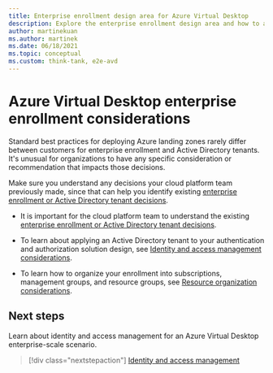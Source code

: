```yaml
---
title: Enterprise enrollment design area for Azure Virtual Desktop
description: Explore the enterprise enrollment design area and how to apply it to an Azure Virtual Desktop implementation
author: martinekuan
ms.author: martinek
ms.date: 06/18/2021
ms.topic: conceptual
ms.custom: think-tank, e2e-avd
---
```


# Azure Virtual Desktop enterprise enrollment considerations

Standard best practices for deploying Azure landing zones rarely differ between customers for enterprise enrollment and Active Directory tenants. It's unusual for organizations to have any specific consideration or recommendation that impacts those decisions.

Make sure you understand any decisions your cloud platform team previously made, since that can help you identify existing [enterprise enrollment or Active Directory tenant decisions](../../ready/landing-zone/design-area/azure-billing-ad-tenant.md).

- It is important for the cloud platform team to understand the existing [enterprise enrollment or Active Directory tenant decisions](../../ready/landing-zone/design-area/azure-billing-ad-tenant.md).

- To learn about applying an Active Directory tenant to your authentication and authorization solution design, see [Identity and access management considerations](./eslz-identity-and-access-management.md).

- To learn how to organize your enrollment into subscriptions, management groups, and resource groups, see [Resource organization considerations](./eslz-resource-organization.md).

## Next steps

Learn about identity and access management for an Azure Virtual Desktop enterprise-scale scenario.

> [!div class="nextstepaction"]
> [Identity and access management](./eslz-identity-and-access-management.md)
